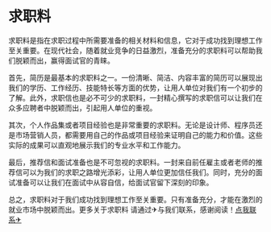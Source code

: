 # 求职料

求职料是指在求职过程中所需要准备的相关材料和信息，它对于成功找到理想工作至关重要。在现代社会，随着就业竞争的日益激烈，准备充分的求职料可以帮助我们脱颖而出，赢得面试官的青睐。

首先，简历是最基本的求职料之一。一份清晰、简洁、内容丰富的简历可以展现出我们的学历、工作经历、技能特长等方面的优势，让用人单位对我们有一个初步的了解。此外，求职信也是必不可少的求职料，一封精心撰写的求职信可以让我们在众多应聘者中脱颖而出，引起用人单位的重视。

其次，个人作品集或者项目经验也是非常重要的求职料。无论是设计师、程序员还是市场营销人员，都需要用自己的作品或项目经验来证明自己的能力和价值。这些实际的成果可以直观地展示我们的专业水平和工作能力。

最后，推荐信和面试准备也是不可忽视的求职料。一封来自前任雇主或者老师的推荐信可以为我们的求职之路增光添彩，让用人单位更加信任我们。同时，充分的面试准备可以让我们在面试中从容自信，给面试官留下深刻的印象。

总之，求职料对于我们成功找到理想工作至关重要。只有准备充分，才能在激烈的就业市场中脱颖而出。更多关于求职料 请通过✈与我们联系，感谢阅读！[点我联系✈](https://home.G208.com)